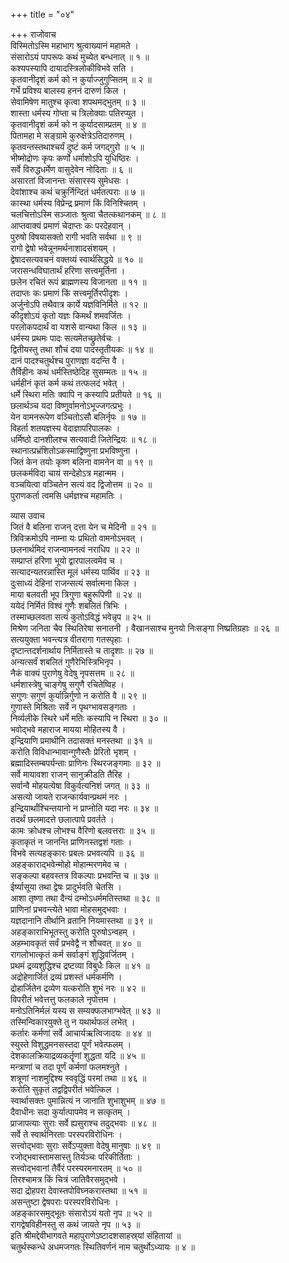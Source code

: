 +++
title = "०४"

+++
राजोवाच  
विस्मितोऽस्मि महाभाग श्रुत्वाख्यानं महामते ।  
संसारोऽयं पापरूपः कथं मुच्येत बन्धनात् ॥ १ ॥  
कश्यपस्यापि दायादस्त्रिलोकीविभवे सति ।  
कृतवानीदृशं कर्म को न कुर्याज्जुगुप्सितम् ॥ २ ॥  
गर्भे प्रविश्य बालस्य हननं दारुणं किल ।  
सेवामिषेण मातुश्च कृत्वा शपथमद्‌भुतम् ॥ ३ ॥  
शास्ता धर्मस्य गोप्ता च त्रिलोक्याः पतिरप्युत ।  
कृतवानीदृशं कर्म को न कुर्यादसाम्प्रतम् ॥ ४ ॥  
पितामहा मे सङ्ग्रामे कुरुक्षेत्रेऽतिदारुणम् ।  
कृतवन्तस्तथाश्चर्यं दुष्टं कर्म जगद्‌गुरो ॥ ५ ॥  
भीष्मोद्रोणः कृपः कर्णो धर्माशोऽपि युधिष्ठिरः ।  
सर्वे विरुद्धधर्मेण वासुदेवेन नोदिताः ॥ ६ ॥  
असारतां विजानन्तः संसारस्य सुमेधसः ।  
देवांशाश्च कथं चक्रुर्निन्दितं धर्मतत्पराः ॥ ७ ॥  
कास्था धर्मस्य विप्रेन्द्र प्रमाणं किं विनिश्चितम् ।  
चलचित्तोऽस्मि सञ्जातः श्रुत्वा चैतत्कथानकम् ॥ ८ ॥  
आप्तवाक्यं प्रमाणं चेदाप्तः कः परदेहवान् ।  
पुरुषो विषयासक्तो रागी भवति सर्वथा ॥ ९ ॥  
रागो द्वेषो भवेन्नूनमर्थनाशादसंशयम् ।  
द्वेषादसत्यवचनं वक्तव्यं स्वार्थसिद्धये ॥ १० ॥  
जरासन्धविघातार्थं हरिणा सत्त्वमूर्तिना ।  
छलेन रचितं रूपं ब्राह्मणस्य विजानता ॥ ११ ॥  
तदाप्तः कः प्रमाणं किं सत्त्वमूर्तिरपीदृशः ।  
अर्जुनोऽपि तथैवात्र कार्ये यज्ञविनिर्मिते ॥ १२ ॥  
कीदृशोऽयं कृतो यज्ञः किमर्थं शमवर्जितः ।  
परलोकपदार्थं वा यशसे वान्यथा किल ॥ १३ ॥  
धर्मस्य प्रथमः पादः सत्यमेतच्छ्रुतेर्वचः ।  
द्वितीयस्तु तथा शौचं दया पादस्तृतीयकः ॥ १४ ॥  
दानं पादश्चतुर्थश्च पुराणज्ञा वदन्ति वै ।  
तैर्विहीनः कथं धर्मस्तिष्ठेदिह सुसम्मतः ॥ १५ ॥  
धर्महीनं कृतं कर्म कथं तत्फलदं भवेत् ।  
धर्मे स्थिरा मतिः क्वापि न कस्यापि प्रतीयते ॥ १६ ॥  
छलार्थञ्च यदा विष्णुर्वामनोऽभूज्जगत्प्रभुः ।  
येन वामनरूपेण वञ्चितोऽसौ बलिर्नृपः ॥ १७ ॥  
विहर्ता शतयज्ञस्य वेदाज्ञापरिपालकः ।  
धर्मिष्ठो दानशीलश्च सत्यवादी जितेन्द्रियः ॥ १८ ॥  
स्थानात्प्रभ्रंशितोऽकस्माद्विष्णुना प्रभविष्णुना ।  
जितं केन तयोः कृष्ण बलिना वामनेन वा ॥ १९ ॥  
छलकर्मविदा चायं सन्देहोऽत्र महान्मम ।  
वञ्चयित्वा वञ्चितेन सत्यं वद द्विजोत्तम ॥ २० ॥  
पुराणकर्ता त्वमसि धर्मज्ञश्च महामतिः ।  
  
व्यास उवाच  
जितं वै बलिना राजन् दत्ता येन च मेदिनी ॥ २१ ॥  
त्रिविक्रमोऽपि नाम्ना यः प्रथितो वामनोऽभवत् ।  
छलनार्थमिदं राजन्वामनत्वं नराधिप ॥ २२ ॥  
सम्प्राप्तं हरिणा भूयो द्वारपालत्वमेव च ।  
सत्यादन्यतरन्नास्ति मूलं धर्मस्य पार्थिव ॥ २३ ॥  
दुःसाध्यं देहिनां राजन्सत्यं सर्वात्मना किल ।  
माया बलवती भूप त्रिगुणा बहुरूपिणी ॥ २४ ॥  
ययेदं निर्मितं विश्वं गुणैः शबलितं त्रिभिः ।  
तस्माच्छलवता सत्यं कुतोऽविद्धं भवेन्नृप ॥ २५ ॥  
मिश्रेण जनिता चैव स्थितिरेषा सनातनी ।
वैखानसाश्च मुनयो निःसङ्गा निष्प्रतिग्रहाः ॥ २६ ॥  
सत्ययुक्ता भवन्त्यत्र वीतरागा गतस्पृहाः ।  
दृष्टान्तदर्शनार्थाय निर्मितास्ते च तादृशाः ॥ २७ ॥  
अन्यत्सर्वं शबलितं गुणैरेभिस्त्रिभिनृप ।  
नैकं वाक्यं पुराणेषु वेदेषु नृपसत्तम ॥ २८ ॥  
धर्मशास्त्रेषु चाङ्गेषु सगुणै रचितेष्विह ।  
सगुणः सगुणं कुर्यान्निर्गुणो न करोति वै ॥ २९ ॥  
गुणास्ते मिश्रिताः सर्वे न पृथग्भावसङ्गताः ।  
निर्व्यलीके स्थिरे धर्मे मतिः कस्यापि न स्थिरा ॥ ३० ॥  
भवोद्‌भवे महाराज मायया मोहितस्य वै ।  
इन्द्रियाणि प्रमाथीनि तदासक्तं मनस्तथा ॥ ३१ ॥  
करोति विविधान्भावान्गुणैस्तैः प्रेरितो भृशम् ।  
ब्रह्मादिस्तम्बपर्यन्ताः प्राणिनः स्थिरजङ्गमाः ॥ ३२ ॥  
सर्वे मायावशा राजन् सानुक्रीडति तैरिह ।  
सर्वान्वै मोहयत्येषा विकुर्वत्यनिशं जगत् ॥ ३३ ॥  
असत्यो जायते राजन्कार्यवान्प्रथमं नरः ।  
इन्द्रियार्थांश्चिन्तयानो न प्राप्नोति यदा नरः ॥ ३४ ॥  
तदर्थं छलमादत्ते छलात्पापे प्रवर्तते ।  
कामः क्रोधश्च लोभश्च वैरिणो बलवत्तराः ॥ ३५ ॥  
कृताकृतं न जानन्ति प्राणिनस्तद्वशं गताः ।  
विभवे सत्यहङ्कारः प्रबलः प्रभवत्यपि ॥ ३६ ॥  
अहङ्काराद्‌भवेन्मोहो मोहान्मरणमेव च ।  
सङ्कल्पा बहवस्तत्र विकल्पाः प्रभवन्ति च ॥ ३७ ॥  
ईर्ष्यासूया तथा द्वेषः प्रादुर्भवति चेतसि ।  
आशा तृष्णा तथा दैन्यं दम्भोऽधर्ममतिस्तथा ॥ ३८ ॥  
प्राणिनां प्रभवन्त्येते भावा मोहसमुद्‌भवाः ।  
यज्ञदानानि तीर्थानि व्रतानि नियमास्तथा ॥ ३९ ॥  
अहङ्काराभिभूतस्तु करोति पुरुषोऽन्वहम् ।  
अहम्भावकृतं सर्वं प्रभवेद्वै न शौचवत् ॥ ४० ॥  
रागलोभात्कृतं कर्म सर्वाङ्गं शुद्धिवर्जितम् ।  
प्रथमं द्रव्यशुद्धिश्च द्रष्टव्या विबुधैः किल ॥ ४१ ॥  
अद्रोहेणार्जितं द्रव्यं प्रशस्तं धर्मकर्मणि ।  
द्रोहार्जितेन द्रव्येण यत्करोति शुभं नरः ॥ ४२ ॥  
विपरीतं भवेत्तत्तु फलकाले नृपोत्तम ।  
मनोऽतिनिर्मलं यस्य स सम्यक्फलभाग्भवेत् ॥ ४३ ॥  
तस्मिन्विकारयुक्ते तु न यथार्थफलं लभेत् ।  
कर्तारः कर्मणां सर्वे आचार्यऋत्विजादयः ॥ ४४ ॥  
स्युस्ते विशुद्धमनसस्तदा पूर्णं भवेत्फलम् ।  
देशकालक्रियाद्रव्यकर्तॄणां शुद्धता यदि ॥ ४५ ॥  
मन्त्राणां च तदा पूर्णं कर्मणां फलमश्नुते ।  
शत्रूणां नाशमुद्दिश्य स्ववृद्धिं परमां तथा ॥ ४६ ॥  
करोति सुकृतं तद्वद्विपरीतं भवेत्किल ।  
स्वार्थासक्तः पुमान्नित्यं न जानाति शुभाशुभम् ॥ ४७ ॥  
दैवाधीनः सदा कुर्यात्पापमेव न सत्कृतम् ।  
प्राजापत्याः सुराः सर्वे ह्यसुराश्च तदुद्‌भवाः ॥ ४८ ॥  
सर्वे ते स्वार्थनिरताः परस्परविरोधिनः ।  
सत्त्वोद्‌भवाः सुराः सर्वेऽप्युक्ता वेदेषु मानुषाः ॥ ४९ ॥  
रजोद्‌भवास्तामसास्तु तिर्यञ्चः परिकीर्तिताः ।  
सत्त्वोद्‌भवानां तैर्वैरं परस्परमनारतम् ॥ ५० ॥  
तिरश्चामत्र किं चित्रं जातिवैरसमुद्‌भवे ।  
सदा द्रोहपरा देवास्तपोविघ्नकरास्तथा ॥ ५१ ॥  
असन्तुष्टा द्वेषपराः परस्परविरोधिनः ।  
अहङ्कारसमुद्‌भूतः संसारोऽयं यतो नृप ॥ ५२ ॥  
रागद्वेषविहीनस्तु स कथं जायते नृप ॥ ५३ ॥  
इति श्रीमद्देवीभागवते महापुराणेऽष्टादशसाहस्र्यां संहितायां ॥  
चतुर्थस्कन्धे अधमजगतः स्थितिवर्णनं नाम चतुर्थोऽध्यायः ॥ ४ ॥
